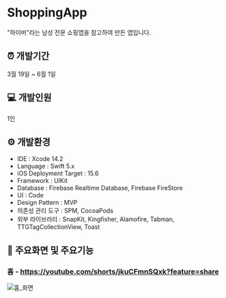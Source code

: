 # ShoppingApp
"하이버"라는 남성 전문 쇼핑앱을 참고하여 만든 앱입니다.
## ⏰  개발기간
3월 19일 ~ 6월 1일
## 💻 개발인원
1인
## ⚙️  개발환경
- IDE : Xcode 14.2
- Language : Swift 5.x
- iOS Deployment Target : 15.6
- Framework : UIKit
- Database : Firebase Realtime Database, Firebase FireStore
- UI : Code
- Design Pattern : MVP
- 의존성 관리 도구 : SPM, CocoaPods
- 외부 라이브러리 : SnapKit, Kingfisher, Alamofire, Tabman, TTGTagCollectionView, Toast
## 📌  주요화면 및 주요기능
### 홈 - https://youtube.com/shorts/jkuCFmnSQxk?feature=share

![홈_화면](https://github.com/Seungwoo-Seo/ShoppingApp/assets/72753868/f5b2ebb6-f3a3-495e-9ab1-85e25ea822e6) 

